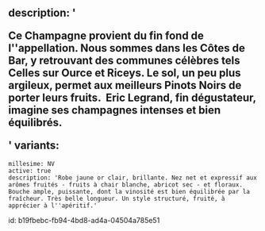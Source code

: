 description: '<p>Ce Champagne provient du fin fond de l''appellation. Nous sommes dans les Côtes de Bar, y retrouvant des communes célèbres tels Celles sur Ource et Riceys. Le sol, un peu plus argileux, permet aux meilleurs Pinots Noirs de porter leurs fruits. &nbsp;Eric Legrand, fin dégustateur, imagine ses champagnes intenses et bien équilibrés.</p>'
variants:
  -
    millesime: NV
    active: true
    description: 'Robe jaune or clair, brillante. Nez net et expressif aux arômes fruités - fruits à chair blanche, abricot sec - et floraux. Bouche ample, puissante, dont la vinosité est bien équilibrée par la fraîcheur. Très belle longueur. Un style structuré, fruité, à apprécier à l''apéritif.'
id: b19fbebc-fb94-4bd8-ad4a-04504a785e51
